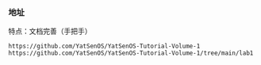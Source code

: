 ### 地址

特点：文档完善（手把手）

```
https://github.com/YatSenOS/YatSenOS-Tutorial-Volume-1
https://github.com/YatSenOS/YatSenOS-Tutorial-Volume-1/tree/main/lab1
```

